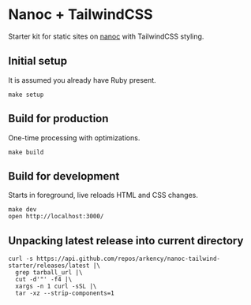 # Nanoc + TailwindCSS

Starter kit for static sites on [nanoc](https://nanoc.ws) with TailwindCSS styling.

## Initial setup

It is assumed you already have Ruby present.

```
make setup
```

## Build for production

One-time processing with optimizations.

```
make build
```

## Build for development

Starts in foreground, live reloads HTML and CSS changes.

```
make dev
open http://localhost:3000/
```

## Unpacking latest release into current directory

```
curl -s https://api.github.com/repos/arkency/nanoc-tailwind-starter/releases/latest |\
  grep tarball_url |\
  cut -d'"' -f4 |\
  xargs -n 1 curl -sSL |\
  tar -xz --strip-components=1
```
